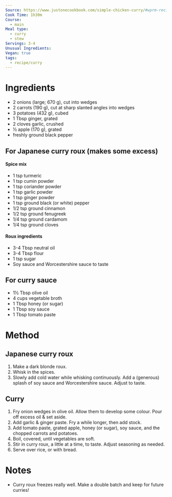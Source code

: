 ```yaml
---
Source: https://www.justonecookbook.com/simple-chicken-curry/#wprm-recipe-container-59001
Cook Time: 1h30m
Course:
  - main
Meal type:
  - curry
  - stew
Servings: 3-4
Unusual Ingredients: 
Vegan: true
tags:
  - recipe/curry
---
```

# Ingredients

- 2 onions (large; 670 g), cut into wedges
- 2 carrots (190 g), cut at sharp slanted angles into wedges
- 3 potatoes (432 g), cubed
- 1 Tbsp ginger, grated
- 2 cloves garlic, crushed
- ½ apple (170 g), grated
- freshly ground black pepper

## For Japanese curry roux (makes some excess)

#### Spice mix

- 1 tsp turmeric
- 1 tsp cumin powder
- 1 tsp coriander powder
- 1 tsp garlic powder
- 1 tsp ginger powder
- 1 tsp ground black (or white) pepper
- 1/2 tsp ground cinnamon
- 1/2 tsp ground fenugreek
- 1/4 tsp ground cardamom
- 1/4 tsp ground cloves

#### Roux ingredients

- 3-4 Tbsp neutral oil
- 3-4 Tbsp flour
- 1 tsp sugar
- Soy sauce and Worcestershire sauce to taste

## For curry sauce

- 1½ Tbsp olive oil
- 4 cups vegetable broth
- 1 Tbsp honey (or sugar)
- 1 Tbsp soy sauce
- 1 Tbsp tomato paste

# Method

## Japanese curry roux

1. Make a dark blonde roux.
2. Whisk in the spices.
3. Slowly add cold water while whisking continuously. Add a (generous) splash of soy sauce and Worcestershire sauce. Adjust to taste.

## Curry

1. Fry onion wedges in olive oil. Allow them to develop some colour. Pour off excess oil & set aside.
2. Add garlic & ginger paste. Fry a while longer, then add stock.
3. Add tomato paste, grated apple, honey (or sugar), soy sauce, and the chopped carrots and potatoes.
4. Boil, covered, until vegetables are soft.
5. Stir in curry roux, a little at a time, to taste. Adjust seasoning as needed.
6. Serve over rice, or with bread.

# Notes

- Curry roux freezes really well. Make a double batch and keep for future curries!